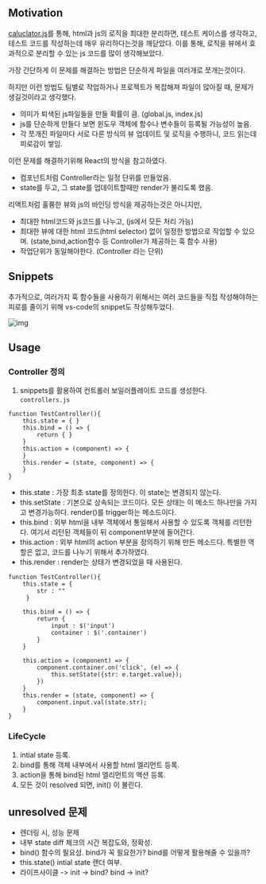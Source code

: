## Motivation

[caluclator.js](https://github.com/jiwoo-choi/mini-coding-project/tree/main/TDD/calculator)를 통해, html과 js의 로직을 최대한 분리하면, 테스트 케이스를 생각하고, 테스트 코드를 작성하는데 매우 유리하다는것을 깨닫았다.
이를 통해, 로직을 뷰에서 효과적으로 분리할 수 있는 js 코드를 많이 생각해보았다.

가장 간단하게 이 문제를 해결하는 방법은 단순하게 파일을 여러개로 쪼개는것이다.

하지만 이런 방법도 팀별로 작업하거나 프로젝트가 복잡해져 파일이 많아질 때, 문제가 생길것이라고 생각했다.

- 의미가 퇴색된 js파일들을 만들 확률이 큼. (global.js, index.js)
- js를 단순하게 만들다 보면 윈도우 객체에 함수나 변수들이 등록될 가능성이 높음.
- 각 쪼개진 파일마다 서로 다른 방식의 뷰 업데이트 및 로직을 수행하니, 코드 읽는데 피로감이 쌓임.

이런 문제를 해결하기위해 React의 방식을 참고하였다.
- 컴포넌트처럼 Controller라는 일정 단위를 만들었음.
- state를 두고, 그 state를 업데이트할때만 render가 불리도록 했음.

리액트처럼 훌륭한 뷰와 js의 바인딩 방식을 제공하는것은 아니지만,
- 최대한 html코드와 js코드를 나누고, (js에서 모든 처리 가능)
- 최대한 뷰에 대한 html 코드(html selector) 없이 일정한 방법으로 작업할 수 있으며. (state,bind,action함수 등 Controller가 제공하는 훅 함수 사용)
- 작업단위가 동일해야한다. (Controller 라는 단위)

## Snippets
추가적으로, 여러가지 훅 함수들을 사용하기 위해서는 여러 코드들을 직접 작성해야하는 피로를 줄이기 위해
vs-code의 snippet도 작성해두었다.

![img](https://github.com/jiwoo-choi/mini-coding-project/blob/main/Framework/import.js/snippet.gif)


## Usage
### Controller 정의

1. snippets를 활용하여 컨트롤러 보일러플레이트 코드를 생성한다.
`controllers.js`
```
function TestController(){ 
    this.state = { }
    this.bind = () => {
        return { } 
    }
    this.action = (component) => { 
    }
    this.render = (state, component) => {
    }
}
```

* this.state : 가장 최초 state를 정의한다. 이 state는 변경되지 않는다. 
* this.setState : 기본으로 상속되는 코드이다. 모든 상태는 이 메소드 하나만을 가지고 변경가능하다. render()를 trigger하는 메소드이다.
* this.bind : 외부 html을 내부 객체에서 통일해서 사용할 수 있도록 객체를 리턴한다. 여기서 리턴된 객체들이 뒤 component부분에 들어간다.
* this.action : 외부 html의 action 부분을 정의하기 위해 만든 메소드다. 특별한 역할은 없고, 코드를 나누기 위해서 추가하였다.
* this.render : render는 상태가 변경되었을 때 사용된다.

```
function TestController(){ 
    this.state = {
        str : ""
     }

    this.bind = () => {
        return { 
            input : $('input')
            container : $('.container')
        } 
    }

    this.action = (component) => { 
        component.container.on('click', (e) => {
            this.setState({str: e.target.value});
        })
    }
    this.render = (state, component) => {
        component.input.val(state.str);
    }
}
```


### LifeCycle

1. intial state 등록.
2. bind를 통해 객체 내부에서 사용할 html 엘리먼트 등록.
3. action을 통해 bind된 html 엘리먼트의 액션 등록.
4. 모든 것이 resolved 되면, init() 이 불린다.

## unresolved 문제
- 렌더링 시, 성능 문제
- 내부 state diff 체크의 시간 복잡도와, 정확성.
- bind() 함수의 필요성. bind가 꼭 필요한가? bind를 어떻게 활용해줄 수 있을까?
- this.state() intial state 랜더 여부.
- 라이프사이클 -> init -> bind? bind -> init?

